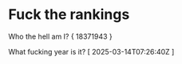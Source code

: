 # Fuck the rankings

Who the hell am I?
{ 18371943 }

What fucking year is it?
[ 2025-03-14T07:26:40Z ]
